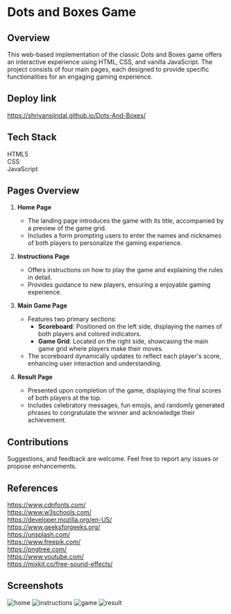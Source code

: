 # Dots and Boxes Game
## Overview
This web-based implementation of the classic Dots and Boxes game offers an interactive experience using HTML, CSS, and vanilla JavaScript. The project consists of four main pages, each designed to provide specific functionalities for an engaging gaming experience.

## Deploy link
https://shriyansjindal.github.io/Dots-And-Boxes/


## Tech Stack
 HTML5  
 CSS    
 JavaScript
 
## Pages Overview

1. **Home Page**
   - The landing page introduces the game with its title, accompanied by a preview of the game grid.
   - Includes a form prompting users to enter the names and nicknames of both players to personalize the gaming experience.

2. **Instructions Page**
   - Offers instructions on how to play the game and explaining the rules in detail.
   - Provides guidance to new players, ensuring a enjoyable gaming experience.

3. **Main Game Page**
   - Features two primary sections:
     - **Scoreboard**: Positioned on the left side, displaying the names of both players and colored indicators.
     - **Game Grid**: Located on the right side, showcasing the main game grid where players make their moves.
   - The scoreboard dynamically updates to reflect each player's score, enhancing user interaction and understanding.

4. **Result Page**
   - Presented upon completion of the game, displaying the final scores of both players at the top.
   - Includes celebratory messages, fun emojis, and randomly generated phrases to congratulate the winner and acknowledge their achievement.

## Contributions

Suggestions, and feedback are welcome. Feel free to report any issues or propose enhancements.

## References
https://www.cdnfonts.com/  
https://www.w3schools.com/  
https://developer.mozilla.org/en-US/  
https://www.geeksforgeeks.org/  
https://unsplash.com/     
https://www.freepik.com/      
https://pngtree.com/      
https://www.youtube.com/     
https://mixkit.co/free-sound-effects/  

## Screenshots


![home](https://github.com/ShriyansJindal/Dots-And-Boxes/assets/92571950/faf880e8-b0e5-4a38-a8d1-7d557355fdde)
![instructions](https://github.com/ShriyansJindal/Dots-And-Boxes/assets/92571950/87c3133b-bc63-4093-9d19-41fb9bf41d37)
![game](https://github.com/ShriyansJindal/Dots-And-Boxes/assets/92571950/a2491388-2a70-4022-ae2e-b5378d72ff82)
![result](https://github.com/ShriyansJindal/Dots-And-Boxes/assets/92571950/4c705b1c-6666-4836-934e-0b1e2934be4e)
